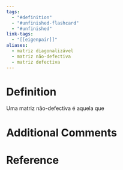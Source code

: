 ```yaml
---
tags:
  - "#definition"
  - "#unfinished-flashcard"
  - "#unfinished"
link-tags:
  - "[[eigenpair]]"
aliases:
  - matriz diagonalizável
  - matriz não-defectiva
  - matriz defectiva
---
```

# Definition 
Uma matriz não-defectiva é aquela que 

# Additional Comments


# Reference


